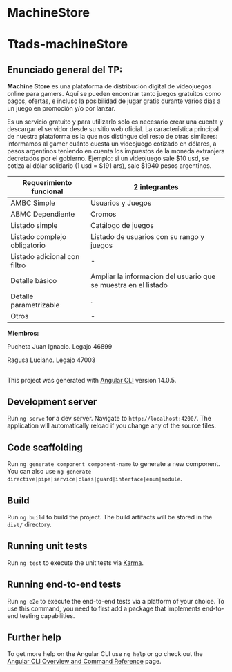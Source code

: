# MachineStore

# Ttads-machineStore

## Enunciado general del TP:

**Machine Store** es una plataforma de distribución digital de videojuegos online para gamers. Aquí se pueden encontrar tanto juegos gratuitos como pagos, ofertas, e incluso la posibilidad de jugar gratis durante varios días a un juego en promoción y/o por lanzar.

Es un servicio gratuito y para utilizarlo solo es necesario crear una cuenta y descargar el servidor desde su sitio web oficial. 
La característica principal de nuestra plataforma es la que nos distingue del resto de otras similares: informamos al gamer cuánto cuesta un videojuego cotizado en dólares, a pesos argentinos teniendo en cuenta los impuestos de la moneda extranjera decretados por el gobierno.
Ejemplo: si un videojuego sale $10 usd, se cotiza al dólar solidario (1 usd = $191 ars), sale $1940 pesos argentinos. 


| Requerimiento funcional | 2 integrantes |
| ------------- | ------------- |
| AMBC Simple  | Usuarios y Juegos  |
| ABMC Dependiente  | Cromos |
| Listado simple  | Catálogo de juegos  |
| Listado complejo obligatorio  | Listado de usuarios con su rango y juegos  |
| Listado adicional con filtro  | - |
| Detalle básico  | Ampliar la informacion del usuario que se muestra en el listado  |
| Detalle parametrizable  | . |
| Otros | -  |

**Miembros:**

Pucheta Juan Ignacio. Legajo 46899 

Ragusa Luciano. Legajo 47003

##

This project was generated with [Angular CLI](https://github.com/angular/angular-cli) version 14.0.5.

## Development server

Run `ng serve` for a dev server. Navigate to `http://localhost:4200/`. The application will automatically reload if you change any of the source files.

## Code scaffolding

Run `ng generate component component-name` to generate a new component. You can also use `ng generate directive|pipe|service|class|guard|interface|enum|module`.

## Build

Run `ng build` to build the project. The build artifacts will be stored in the `dist/` directory.

## Running unit tests

Run `ng test` to execute the unit tests via [Karma](https://karma-runner.github.io).

## Running end-to-end tests

Run `ng e2e` to execute the end-to-end tests via a platform of your choice. To use this command, you need to first add a package that implements end-to-end testing capabilities.

## Further help

To get more help on the Angular CLI use `ng help` or go check out the [Angular CLI Overview and Command Reference](https://angular.io/cli) page.
